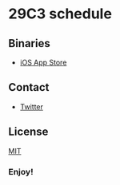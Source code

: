 # 29C3 schedule

## Binaries

* [iOS App Store](https://itunes.apple.com/app/29c3-timetable/id586390803?ls=1&mt=8)

## Contact

*  [Twitter](https://twitter.com/nerdsportgruppe)

## License

[MIT](https://raw.github.com/nerdsportgruppe/29C3/development/LICENSE)

### Enjoy!
